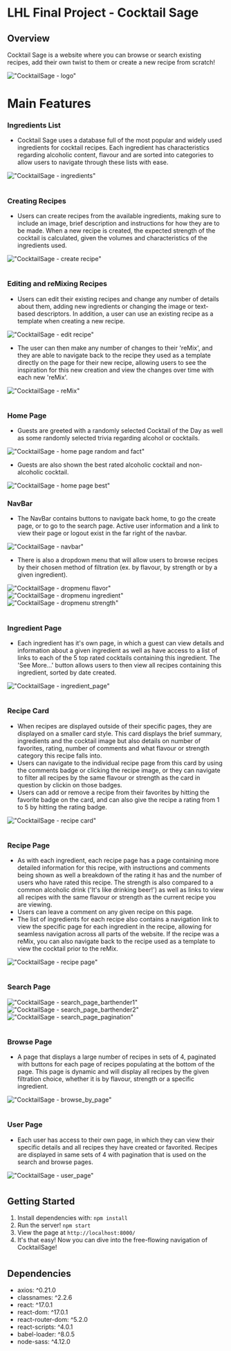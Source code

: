 # LHL Final Project - Cocktail Sage

## Overview

Cocktail Sage is a website where you can browse or search existing recipes, add their own twist to them or create a new recipe from scratch!

!["CocktailSage - logo"](https://github.com/hermitAT/react-sage/blob/master/docs/logo.png)

#
# Main Features

### Ingredients List
- Cocktail Sage uses a database full of the most popular and widely used ingredients for cocktail recipes. Each ingredient has characteristics regarding alcoholic content, flavour and are sorted into categories to allow users to navigate through these lists with ease.

!["CocktailSage - ingredients"](https://github.com/hermitAT/react-sage/blob/master/docs/create_page_add_ingredient.png)

#
### Creating Recipes
- Users can create recipes from the available ingredients, making sure to include an image, brief description and instructions for how they are to be made. When a new recipe is created, the expected strength of the cocktail is calculated, given the volumes and characteristics of the ingredients used.

!["CocktailSage - create recipe"](https://github.com/hermitAT/react-sage/blob/master/docs/create_page.png)

#
### Editing and reMixing Recipes
- Users can edit their existing recipes and change any number of details about them, adding new ingredients or changing the image or text-based descriptors. In addition, a user can use an existing recipe as a template when creating a new recipe.

!["CocktailSage - edit recipe"](https://github.com/hermitAT/react-sage/blob/master/docs/edit_page.png)

- The user can then make any number of changes to their 'reMix', and they are able to navigate back to the recipe they used as a template directly on the page for their new recipe, allowing users to see the inspiration for this new creation and view the changes over time with each new 'reMix'.

!["CocktailSage - reMix"](https://github.com/hermitAT/react-sage/blob/master/docs/reMix.png)

#
### Home Page
- Guests are greeted with a randomly selected Cocktail of the Day as well as some randomly selected trivia regarding alcohol or cocktails.

!["CocktailSage - home page random and fact"](https://github.com/hermitAT/react-sage/blob/master/docs/home_page_top.png)

- Guests are also shown the best rated alcoholic cocktail and non-alcoholic cocktail.

!["CocktailSage - home page best"](https://github.com/hermitAT/react-sage/blob/master/docs/home_page_bottom.png)

### NavBar
- The NavBar contains buttons to navigate back home, to go the create page, or to go to the search page. Active user information and a link to view their page or logout exist in the far right of the navbar.

!["CocktailSage - navbar"](https://github.com/hermitAT/react-sage/blob/master/docs/navbar.png)

- There is also a dropdown menu that will allow users to browse recipes by their chosen method of filtration (ex. by flavour, by strength or by a given ingredient).

!["CocktailSage - dropmenu flavor"](https://github.com/hermitAT/react-sage/blob/master/docs/dropmenu_flavor.png)
!["CocktailSage - dropmenu ingredient"](https://github.com/hermitAT/react-sage/blob/master/docs/dropmenu_ingredient.png)
!["CocktailSage - dropmenu strength"](https://github.com/hermitAT/react-sage/blob/master/docs/dropmenu_strength.png)
#

### Ingredient Page
- Each ingredient has it's own page, in which a guest can view details and information about a given ingredient as well as have access to a list of links to each of the 5 top rated cocktails containing this ingredient. The 'See More...' button allows users to then view all recipes containing this ingredient, sorted by date created.

!["CocktailSage - ingredient_page"](https://github.com/hermitAT/react-sage/blob/master/docs/ingredient_page.png)

#
### Recipe Card
- When recipes are displayed outside of their specific pages, they are displayed on a smaller card style. This card displays the brief summary, ingredients and the cocktail image but also details on number of favorites, rating, number of comments and what flavour or strength category this recipe falls into.
- Users can navigate to the individual recipe page from this card by using the comments badge or clicking the recipe image, or they can navigate to filter all recipes by the same flavour or strength as the card in question by clickin on those badges.
- Users can add or remove a recipe from their favorites by hitting the favorite badge on the card, and can also give the recipe a rating from 1 to 5 by hitting the rating badge.

!["CocktailSage - recipe card"](https://github.com/hermitAT/react-sage/blob/master/docs/recipe_card.png)

#
### Recipe Page
- As with each ingredient, each recipe page has a page containing more detailed information for this recipe, with instructions and comments being shown as well a breakdown of the rating it has and the number of users who have rated this recipe. The strength is also compared to a common alcoholic drink ('It's like drinking beer!') as well as links to view all recipes with the same flavour or strength as the current recipe you are viewing.
- Users can leave a comment on any given recipe on this page.
- The list of ingredients for each recipe also contains a navigation link to view the specific page for each ingredient in the recipe, allowing for seamless navigation across all parts of the website. If the recipe was a reMix, you can also navigate back to the recipe used as a template to view the cocktail prior to the reMix.

!["CocktailSage - recipe page"](https://github.com/hermitAT/react-sage/blob/master/docs/recipe_page.png)

#
### Search Page

!["CocktailSage - search_page_barthender1"](https://github.com/hermitAT/react-sage/blob/master/docs/search_page_barthender1.png)
!["CocktailSage - search_page_barthender2"](https://github.com/hermitAT/react-sage/blob/master/docs/search_page_barthender1.png)
!["CocktailSage - search_page_pagination"](https://github.com/hermitAT/react-sage/blob/master/docs/search_page_pagination.png)
#
### Browse Page
- A page that displays a large number of recipes in sets of 4, paginated with buttons for each page of recipes populating at the bottom of the page. This page is dynamic and will display all recipes by the given filtration choice, whether it is by flavour, strength or a specific ingredient.

!["CocktailSage - browse_by_page"](https://github.com/hermitAT/react-sage/blob/master/docs/browse_by_page.png)

#
### User Page
- Each user has access to their own page, in which they can view their specific details and all recipes they have created or favorited. Recipes are displayed in same sets of 4 with pagination that is used on the search and browse pages.

!["CocktailSage - user_page"](https://github.com/hermitAT/react-sage/blob/master/docs/user_page.png)

#
## Getting Started
1. Install dependencies with: `npm install`
2. Run the server! `npm start`
3. View the page at `http://localhost:8000/`
4. It's that easy! Now you can dive into the free-flowing navigation of CocktailSage!

#
## Dependencies
- axios: ^0.21.0
- classnames: ^2.2.6
- react: ^17.0.1
- react-dom: ^17.0.1
- react-router-dom: ^5.2.0
- react-scripts: ^4.0.1
- babel-loader: ^8.0.5
- node-sass: ^4.12.0
